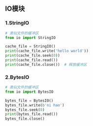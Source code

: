 ## IO模块

### 1.StringIO

``` python
# 类似文件的缓冲区
from io import StringIO

cache_file = StringIO()
print(cache_file.write('hello world'))
print(cache_file.seek(0))
print(cache_file.read())
print(cache_file.close())  # 释放缓冲区
```

### 2.BytesIO

``` python
# 类似文件的缓冲区
from io import BytesIO

bytes_file = BytesIO()
bytes_file.write(b'ni hao')
bytes_file.seek(0)
print(bytes_file.read())
bytes_file.close()
```






